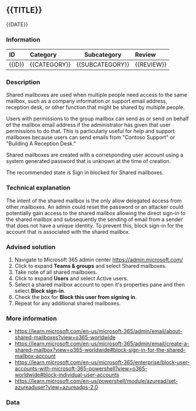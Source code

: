 ## {{TITLE}}

{{DATE}}

###  Information

| ID     | Category     | Subcategory     | Review     |
| :----- | :----------- | --------------- | :--------- |
| {{ID}} | {{CATEGORY}} | {{SUBCATEGORY}} | {{REVIEW}} |

### Description

Shared mailboxes are used when multiple people need access to the same mailbox, such as a company information or support email address, reception desk, or other function that might be shared by multiple people. 

Users with permissions to the group mailbox can send as or send on behalf of the mailbox email address if the administrator has given that user permissions to do that. This is particularly useful for help and support mailboxes because users can send emails from "Contoso Support" or "Building A Reception Desk." 

Shared mailboxes are created with a corresponding user account using a system generated password that is unknown at the time of creation.

The recommended state is Sign in blocked for Shared mailboxes. 

### Technical explanation

The intent of the shared mailbox is the only allow delegated access from other mailboxes. An admin could reset the password or an attacker could potentially gain access to the shared mailbox allowing the direct sign-in to the shared mailbox and subsequently the sending of email from a sender that does not have a unique identity. To prevent this, block sign-in for the account that is associated with the shared mailbox.

### Advised solution

1. Navigate to Microsoft 365 admin center https://admin.microsoft.com/ 
2. Click to expand **Teams & groups** and select Shared mailboxes. 
3. Take note of all shared mailboxes. 
4. Click to expand **Users** and select Active users. 
5. Select a shared mailbox account to open it's properties pane and then select **Block sign-in**. 
6. Check the box for **Block this user from signing in**. 
7. Repeat for any additional shared mailboxes. 

### More information

- https://learn.microsoft.com/en-us/microsoft-365/admin/email/about-shared-mailboxes?view=o365-worldwide 
- https://learn.microsoft.com/en-us/microsoft-365/admin/email/create-a-shared-mailbox?view=o365-worldwide#block-sign-in-for-the-shared-mailbox-account 
- https://learn.microsoft.com/en-us/microsoft-365/enterprise/block-user-accounts-with-microsoft-365-powershell?view=o365-worldwide#block-individual-user-accounts 
- https://learn.microsoft.com/en-us/powershell/module/azuread/set-azureaduser?view=azureadps-2.0 

### Data